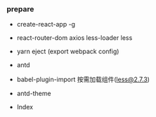 ### prepare

- create-react-app -g
- react-router-dom axios less-loader less
- yarn eject (export webpack config)
- antd
- babel-plugin-import 按需加载组件(less@2.7.3)
- antd-theme

- Index